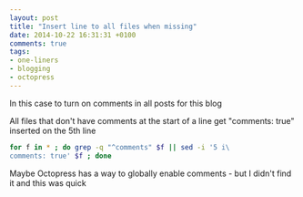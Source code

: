 ```yaml
---
layout: post
title: "Insert line to all files when missing"
date: 2014-10-22 16:31:31 +0100
comments: true
tags: 
- one-liners
- blogging
- octopress
---
```


In this case to turn on comments in all posts for this blog

All files that don't have comments at the start of a line get "comments: true" inserted on the 5th line

```bash
for f in * ; do grep -q "^comments" $f || sed -i '5 i\
comments: true' $f ; done
```

Maybe Octopress has a way to globally enable comments - but I didn't find it and this was quick


